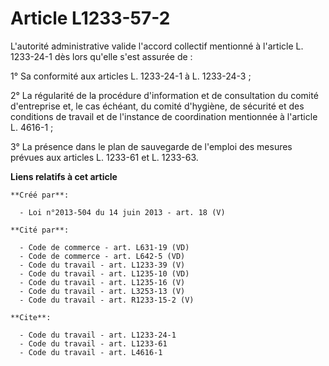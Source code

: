 # Article L1233-57-2

L'autorité administrative valide l'accord collectif mentionné à l'article L. 1233-24-1 dès lors qu'elle s'est assurée de : 

1° Sa conformité aux articles L. 1233-24-1 à L. 1233-24-3 ; 

2° La régularité de la procédure d'information et de consultation du comité d'entreprise et, le cas échéant, du comité
d'hygiène, de sécurité et des conditions de travail et de l'instance de coordination mentionnée à l'article L. 4616-1 ; 

3° La présence dans le plan de sauvegarde de l'emploi des mesures prévues aux articles L. 1233-61 et L. 1233-63.

**Liens relatifs à cet article**

	**Créé par**:

	  - Loi n°2013-504 du 14 juin 2013 - art. 18 (V)

	**Cité par**:

	  - Code de commerce - art. L631-19 (VD)
	  - Code de commerce - art. L642-5 (VD)
	  - Code du travail - art. L1233-39 (V)
	  - Code du travail - art. L1235-10 (VD)
	  - Code du travail - art. L1235-16 (V)
	  - Code du travail - art. L3253-13 (V)
	  - Code du travail - art. R1233-15-2 (V)

	**Cite**:

	  - Code du travail - art. L1233-24-1
	  - Code du travail - art. L1233-61
	  - Code du travail - art. L4616-1
